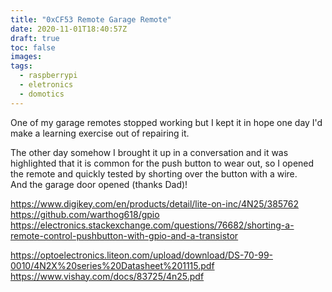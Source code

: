 ```yaml
---
title: "0xCF53 Remote Garage Remote"
date: 2020-11-01T18:40:57Z
draft: true
toc: false
images:
tags: 
  - raspberrypi
  - eletronics
  - domotics
---
```


One of my garage remotes stopped working but I kept it in hope one day I'd make a learning exercise out of repairing it.

The other day somehow I brought it up in a conversation and it was highlighted that it is common for the push button to wear out, so I opened the remote and quickly tested by shorting over the button with a wire.  
And the garage door opened (thanks Dad)!



https://www.digikey.com/en/products/detail/lite-on-inc/4N25/385762
https://github.com/warthog618/gpio
https://electronics.stackexchange.com/questions/76682/shorting-a-remote-control-pushbutton-with-gpio-and-a-transistor


https://optoelectronics.liteon.com/upload/download/DS-70-99-0010/4N2X%20series%20Datasheet%201115.pdf
https://www.vishay.com/docs/83725/4n25.pdf
